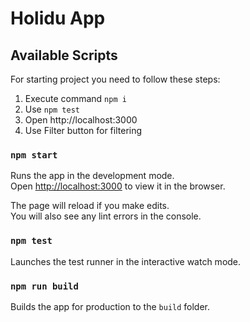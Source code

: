 # Holidu App

## Available Scripts

For starting project you need to follow these steps: 
1) Execute command `npm i`
2) Use `npm test`
3) Open http://localhost:3000
4) Use Filter button for filtering
### `npm start`

Runs the app in the development mode.\
Open [http://localhost:3000](http://localhost:3000) to view it in the browser.

The page will reload if you make edits.\
You will also see any lint errors in the console.

### `npm test`

Launches the test runner in the interactive watch mode.

### `npm run build`

Builds the app for production to the `build` folder.

